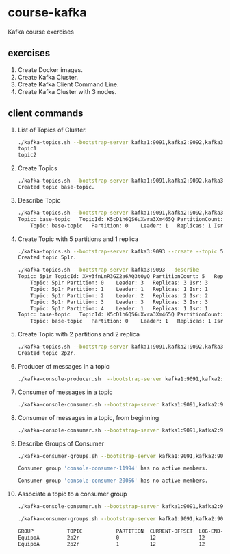 # course-kafka

Kafka course exercises

## exercises

1. Create Docker images.
2. Create Kafka Cluster.
3. Create Kafka Client Command Line.
4. Create Kafka Cluster with 3 nodes.

## client commands

1. List of Topics of Cluster.

    ```sh
    ./kafka-topics.sh --bootstrap-server kafka1:9091,kafka2:9092,kafka3:9093 --list
    topic1
    topic2
    ```

2. Create Topics

    ```sh
    ./kafka-topics.sh --bootstrap-server kafka1:9091,kafka2:9092,kafka3:9093 --create --topic base-topic --partitions 1 --replication-factor 1
    Created topic base-topic.
    ```

3. Describe Topic

    ```sh
    ./kafka-topics.sh --bootstrap-server kafka1:9091,kafka2:9092,kafka3:9093 --describe --topic base-topic
    Topic: base-topic	TopicId: K5cD1h6QS6uXwra3Xm465Q	PartitionCount: 1	ReplicationFactor: 1	Configs: 
        Topic: base-topic	Partition: 0	Leader: 1	Replicas: 1	Isr: 1
   ```

4. Create Topic with 5 partitions and 1 replica

    ```sh
    ./kafka-topics.sh --bootstrap-server kafka3:9093 --create --topic 5p1r --partitions 5 --replication-factor 1
    Created topic 5p1r.
   ```

    ```sh
    ./kafka-topics.sh --bootstrap-server kafka3:9093 --describe
    Topic: 5p1r	TopicId: XHy3fnLnR3GZ2a6AQ3tOyQ	PartitionCount: 5	ReplicationFactor: 1	Configs: 
        Topic: 5p1r	Partition: 0	Leader: 3	Replicas: 3	Isr: 3
        Topic: 5p1r	Partition: 1	Leader: 1	Replicas: 1	Isr: 1
        Topic: 5p1r	Partition: 2	Leader: 2	Replicas: 2	Isr: 2
        Topic: 5p1r	Partition: 3	Leader: 3	Replicas: 3	Isr: 3
        Topic: 5p1r	Partition: 4	Leader: 1	Replicas: 1	Isr: 1
    Topic: base-topic	TopicId: K5cD1h6QS6uXwra3Xm465Q	PartitionCount: 1	ReplicationFactor: 1	Configs: 
        Topic: base-topic	Partition: 0	Leader: 1	Replicas: 1	Isr: 1
   ```

5. Create Topic with 2 partitions and 2 replica

    ```sh
    ./kafka-topics.sh --bootstrap-server kafka1:9091,kafka2:9092,kafka3:9093 --create --topic 2p2r --partitions 2 --replication-factor 2
    Created topic 2p2r.
   ```

6. Producer of messages in a topic

    ```sh
    ./kafka-console-producer.sh  --bootstrap-server kafka1:9091,kafka2:9092,kafka3:9093 --topic 2p2r
    ```

7. Consumer of messages in a topic

    ```sh
    ./kafka-console-consumer.sh --bootstrap-server kafka1:9091,kafka2:9092,kafka3:9093 --topic 2p2r
    ```

8. Consumer of messages in a topic, from beginning

    ```sh
    ./kafka-console-consumer.sh --bootstrap-server kafka1:9091,kafka2:9092,kafka3:9093 --from-beginning --topic 2p2r
    ```

9. Describe Groups of Consumer

    ```sh
    ./kafka-consumer-groups.sh --bootstrap-server kafka1:9091,kafka2:9092,kafka3:9093 --describe --all-groups

    Consumer group 'console-consumer-11994' has no active members.

    Consumer group 'console-consumer-20056' has no active members.
    ```

10. Associate a topic to a consumer group

    ```sh
    ./kafka-console-consumer.sh --bootstrap-server kafka1:9091,kafka2:9092,kafka3:9093 --topic 2p2r --group EquipoA
    ```

    ```sh
    ./kafka-consumer-groups.sh --bootstrap-server kafka1:9091,kafka2:9092,kafka3:9093 --describe --all-groups

    GROUP           TOPIC           PARTITION  CURRENT-OFFSET  LOG-END-OFFSET  LAG             CONSUMER-ID                                           HOST            CLIENT-ID
    EquipoA         2p2r            0          12              12              0               console-consumer-39b2290f-f71a-444f-b0c9-5f32b719d8ae /10.0.2.15      console-consumer
    EquipoA         2p2r            1          12              12              0               console-consumer-f39b2286-326c-46a3-9185-dac38e393d65 /10.0.2.15      console-consumer
    ```
